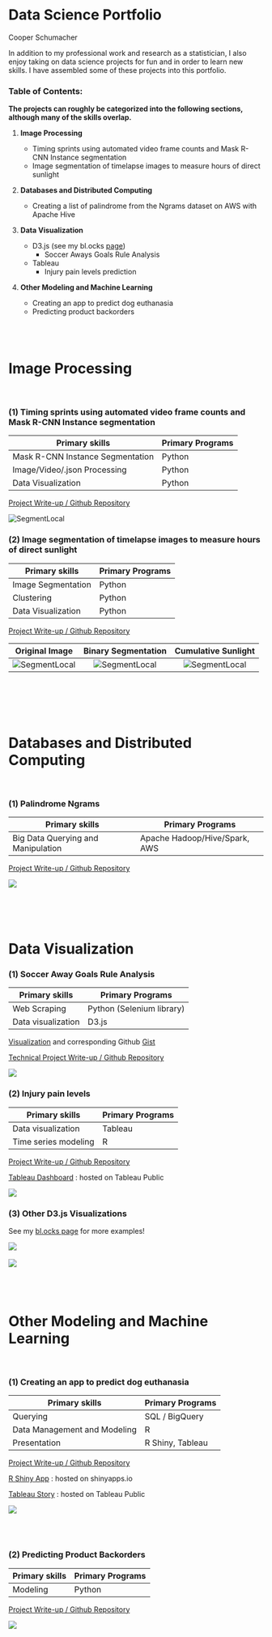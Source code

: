 Data Science Portfolio
================
Cooper Schumacher

In addition to my professional work and research as a statistician, I also enjoy taking on data science projects for fun and in order to learn new skills. I have assembled some of these projects into this portfolio.

### Table of Contents:

**The projects can roughly be categorized into the following sections, although many of the skills overlap.**

1.  **Image Processing**
    -   Timing sprints using automated video frame counts and Mask R-CNN Instance segmentation 
    -   Image segmentation of timelapse images to measure hours of direct sunlight

2.  **Databases and Distributed Computing**
    -   Creating a list of palindrome from the Ngrams dataset on AWS with Apache Hive


3.  **Data Visualization**
    -   D3.js (see my bl.ocks [page](https://bl.ocks.org/coop16))
        -   Soccer Aways Goals Rule Analysis
    -   Tableau
        -   Injury pain levels prediction

4. **Other Modeling and Machine Learning**
    -   Creating an app to predict dog euthanasia
    -   Predicting product backorders


<br>

<br>

Image Processing
=============================

<br>



### (1) Timing sprints using automated video frame counts and Mask R-CNN Instance segmentation 


| **Primary skills**           | **Primary Programs** |
|------------------------------|----------------------|
| Mask R-CNN Instance Segmentation           | Python               |
| Image/Video/.json Processing                   | Python               |
| Data Visualization           | Python               |

[Project Write-up / Github Repository](https://github.com/coop16/Sprint_timing_instance_segmentation)

![SegmentLocal](DataSciencePortfolio_files/figure-markdown_github/sprint_animation_1.gif "segment")



### (2) Image segmentation of timelapse images to measure hours of direct sunlight


| **Primary skills**           | **Primary Programs** |
|------------------------------|----------------------|
| Image Segmentation           | Python               |
| Clustering                   | Python               |
| Data Visualization           | Python               |

[Project Write-up / Github Repository](https://github.com/coop16/Sun-Shade-Image-Segmentation/blob/main/Direct_Sunlight_Hours.ipynb)


Original Image             |  Binary Segmentation      |  Cumulative Sunlight
:-------------------------:|:-------------------------:|:-------------------------:
![SegmentLocal](DataSciencePortfolio_files/figure-markdown_github/raw_timelapse.gif "segment")  |  ![SegmentLocal](DataSciencePortfolio_files/figure-markdown_github/Binary_classifier_timelapse.gif "segment") |  ![SegmentLocal](DataSciencePortfolio_files/figure-markdown_github/Cumulative_classifier_timelapse.gif "segment")


<br> <br> <br> <br>

Databases and Distributed Computing
===================================

<br>

### (1) Palindrome Ngrams

| **Primary skills**                 | **Primary Programs**          |
|------------------------------------|-------------------------------|
| Big Data Querying and Manipulation | Apache Hadoop/Hive/Spark, AWS |

[Project Write-up / Github Repository](https://github.com/coop16/Palindrome-Generator)

<img src="DataSciencePortfolio_files/figure-markdown_github/unnamed-chunk-3-1.png" style="display: block; margin: auto;" />

<br> <br> <br>

Data Visualization
==================

### (1) Soccer Away Goals Rule Analysis

| Primary skills     | Primary Programs          |
|--------------------|---------------------------|
| Web Scraping       | Python (Selenium library) |
| Data visualization | D3.js                     |

[Visualization](http://bl.ocks.org/coop16/651c862765c96222cc7a7766810bb780) and corresponding Github [Gist](https://gist.github.com/coop16/651c862765c96222cc7a7766810bb780)

[Technical Project Write-up / Github Repository](https://github.com/coop16/Soccer-Away-Goals-Rule-Analysis)

<img src="DataSciencePortfolio_files/figure-markdown_github/unnamed-chunk-4-1.png" style="display: block; margin: auto;" />

### (2) Injury pain levels

| Primary skills       | Primary Programs |
|----------------------|------------------|
| Data visualization   | Tableau          |
| Time series modeling | R                |

[Project Write-up / Github Repository](https://github.com/coop16/Injury-Pain-Prediction)

[Tableau Dashboard](https://public.tableau.com/views/InjuryPrediction/Dashboard1?:embed=y&:display_count=yes) : hosted on Tableau Public

<img src="DataSciencePortfolio_files/figure-markdown_github/unnamed-chunk-5-1.png" style="display: block; margin: auto;" />

### (3) Other D3.js Visualizations
See my [bl.ocks page](https://bl.ocks.org/coop16) for more examples!

<img src="DataSciencePortfolio_files/figure-markdown_github/unnamed-chunk-6-1.png" style="display: block; margin: auto;" />

<br>

<img src="DataSciencePortfolio_files/figure-markdown_github/unnamed-chunk-7-1.png" style="display: block; margin: auto;" />

<br>
<br>
<br>


Other Modeling and Machine Learning
=============================

<br>

### (1) Creating an app to predict dog euthanasia

| **Primary skills**           | **Primary Programs** |
|------------------------------|----------------------|
| Querying                     | SQL / BigQuery       |
| Data Management and Modeling | R                    |
| Presentation                 | R Shiny, Tableau     |

[Project Write-up / Github Repository](https://github.com/coop16/Dog-Euthanasia-Prediction)

[R Shiny App](https://cooperschumacher.shinyapps.io/DogPrediction/) : hosted on shinyapps.io

[Tableau Story](https://public.tableau.com/profile/cooper.schumacher#!/vizhome/AnimalShelterDogEuthanizationDescriptives/Story1) : hosted on Tableau Public

<img src="DataSciencePortfolio_files/figure-markdown_github/unnamed-chunk-1-1.png" style="display: block; margin: auto;" />

<br> <br>

### (2) Predicting Product Backorders

| **Primary skills** | **Primary Programs** |
|--------------------|----------------------|
| Modeling           | Python               |

[Project Write-up / Github Repository](https://github.com/coop16/Backorder-Prediction)

<img src="DataSciencePortfolio_files/figure-markdown_github/unnamed-chunk-2-1.png" style="display: block; margin: auto;" />

<br> <br> <br> <br>




